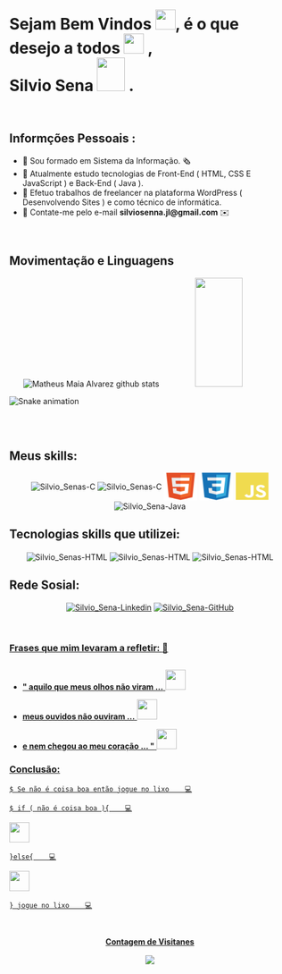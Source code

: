 # Sejam Bem Vindos <img src="https://emojipedia-us.s3.amazonaws.com/source/microsoft-teams/337/rocket_1f680.png" width="36" height="36" />, é o que desejo a todos <img src="https://emojipedia-us.s3.dualstack.us-west-1.amazonaws.com/thumbs/120/google/313/woman-and-man-holding-hands_1f46b.png" width="36" height="36" /> ,<br> Silvio Sena <img src="https://i.pinimg.com/564x/9d/eb/8a/9deb8af357b75f68540eb2432dc94eff.jpg" width="50" height="60" /> .

<br>

## Informções Pessoais :

- :large_blue_circle: Sou formado em Sistema da Informação. :newspaper_roll:
- :large_blue_circle: Atualmente estudo tecnologias de Front-End ( HTML, CSS E JavaScript ) e Back-End ( Java ).
- :large_blue_circle: Efetuo trabalhos de freelancer na plataforma WordPress ( Desenvolvendo Sites ) e como técnico de informática.
- :large_blue_circle: Contate-me pelo e-mail __silviosenna.jl@gmail.com__  :envelope:

<br>

## Movimentação e Linguagens

<div align="center">  

<img width="49%" height="195px" src="https://github-readme-stats.vercel.app/api?username=pacifyc&show_icons=true&title_color=fff&icon_color=fff912&text_color=4af2e4&bg_color=247ac9&count_private=true" alt="Matheus Maia Alvarez github stats" />

<img width="41%" height="195px" src="https://github-readme-stats.vercel.app/api/top-langs/?username=pacifyc&layout=compact&title_color=fff&text_color=f8f8f2&hide=java&bg_color=247ac9" />

</div>
<div>
<!--  ![Snake animation](https://github.com/pacifyc/pacifyc/blob/output/github-contribution-grid-snake.svg) -->
  
  ![Snake animation](https://github.com/pacifyc/pacifyc/blob/output/github-contribution-grid-snake.svg)
  
</div>

<br>

<!-- Formas de fazer com markdown
### Movimentação
[![peguimasid github stats](https://github-readme-stats.vercel.app/api?username=pacifyc&show_icons=true&title_color=fff&icon_color=fff912&text_color=4af2e4&bg_color=247ac9&count_private=true)](https://github.com/pacifyc)
-->

<!-- Formas de fazer com markdown
### Linguagens
[![willianrod's wakatime stats](https://github-readme-stats.vercel.app/api/wakatime?username=pacifyc)](https://github.com/pacifyc/github-readme-stats)

[![Top Langs](https://github-readme-stats.vercel.app/api/top-langs/?username=pacifyc&layout=compact&title_color=fff&text_color=f8f8f2&hide=java&bg_color=247ac9)](https://github.com/pacifyc)
-->

<br>

## Meus skills:

<div align="center" style="display: inline_block">
  <img align="center" alt="Silvio_Senas-C" height="50" width="60" src="https://cdn.jsdelivr.net/gh/devicons/devicon/icons/vscode/vscode-original-wordmark.svg" />
  <img align="center" alt="Silvio_Senas-C" height="50" width="60" src="https://cdn.jsdelivr.net/gh/devicons/devicon/icons/c/c-original.svg" />  
  <img align="center" alt="Silvio_Senas-HTML" height="50" width="60" src="https://raw.githubusercontent.com/devicons/devicon/master/icons/html5/html5-original.svg" />
  <img align="center" alt="Silvio_Senas-CSS" height="50" width="60" src="https://raw.githubusercontent.com/devicons/devicon/master/icons/css3/css3-original.svg" />
    <img align="center" alt="Silvio_Sena" height="50" width="60" src="https://raw.githubusercontent.com/devicons/devicon/master/icons/javascript/javascript-plain.svg" />  
  <img align="center" alt="Silvio_Sena-Java" height="50" width="60" src="https://cdn.jsdelivr.net/gh/devicons/devicon/icons/java/java-original-wordmark.svg" />
  <br>
</div>

## Tecnologias skills que utilizei:

<div align="center" style="display: inline_block">
  
  <img align="center" alt="Silvio_Senas-HTML" height="60" width="70" src="https://cdn.jsdelivr.net/gh/devicons/devicon/icons/tomcat/tomcat-original-wordmark.svg" />
  <img align="center" alt="Silvio_Senas-HTML" height="60" width="70" src="https://cdn.jsdelivr.net/gh/devicons/devicon/icons/postgresql/postgresql-original-wordmark.svg" />
<img align="center" alt="Silvio_Senas-HTML" height="90" width="110" src="https://cdn.jsdelivr.net/gh/devicons/devicon/icons/mysql/mysql-original-wordmark.svg" />
  <br>
</div>

## Rede Sosial:

<div align="center" style="display: inline_block">

  <a href="https://www.linkedin.com/in/silviosena/" target="_blank"><img align="center" alt="Silvio_Sena-Linkedin" height="40" width="160" src="https://img.shields.io/badge/LinkedIn-0077B5?style=for-the-badge&logo=linkedin&logoColor=white" /></a>
  <a href="https://github.com/pacifyc" target="_blank"><img align="center" alt="Silvio_Sena-GitHub" height="40" width="160" src="https://img.shields.io/badge/GitHub-100000?style=for-the-badge&logo=github&logoColor=white" />
  <br>
</div>

<!-- Forma de fazer com markdown

[![HTML](https://img.shields.io/badge/HTML5-E34F26?style=for-the-badge&logo=html5&logoColor=white)](https://www.youtube.com/)&nbsp;

-->

<div>
<br>

### Frases que mim levaram a refletir: :paperclip:
  ##

- __" aquilo que meus olhos não viram ...__ <img src="https://emojipedia-us.s3.dualstack.us-west-1.amazonaws.com/thumbs/120/apple/325/eyes_1f440.png" width="36" height="36" />

- __meus ouvidos não ouviram ...__ <img src="https://emojipedia-us.s3.dualstack.us-west-1.amazonaws.com/thumbs/120/apple/325/ear_1f442.png" width="36" height="36" />

- __e nem chegou ao meu coração ... "__  <img src="https://emojipedia-us.s3.amazonaws.com/source/microsoft-teams/337/beating-heart_1f493.png" width="36" height="36" />

### Conclusão:

~~~bach
$ Se não é coisa boa então jogue no lixo    💻
~~~

~~~bach
$ if ( não é coisa boa ){    💻
~~~

  <img src="https://emojipedia-us.s3.amazonaws.com/source/skype/289/wrapped-gift_1f381.png" width="36" height="36" />

~~~bach
}else{    💻
~~~

<img src="https://emojipedia-us.s3.dualstack.us-west-1.amazonaws.com/thumbs/120/lg/307/wastebasket_1f5d1-fe0f.png" width="36" height="36" />

~~~bach
} jogue no lixo    💻
~~~

  <div align="center">
<br><p align="centre"><b>Contagem de Visitanes</b></p>  
<p align="center"><img align="center" src="https://profile-counter.glitch.me/{pacific/count.svg" /></p> 
<br></div>


<!--
**pacifyc/pacifyc** is a ✨ _special_ ✨ repository because its `README.md` (this file) appears on your GitHub profile.

Here are some ideas to get you started:

- 🔭 I’m currently working on ...
- 🌱 I’m currently learning ...
- 👯 I’m looking to collaborate on ...
- 🤔 I’m looking for help with ...
- 💬 Ask me about ...
- 📫 How to reach me: ...
- 😄 Pronouns: ...
- ⚡ Fun fact: ...
-->
